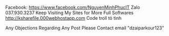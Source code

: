 Facebook: https://www.facebook.com/NguyenMinhPhucIT Zalo 037.930.3237 Keep Visiting My Sites for More Full Softwares http://ksharefile.000webhostapp.com Code troll tỏ tình

 Any Objections Regarding Any Post Please Contact
              email "dzaiparkour123"
